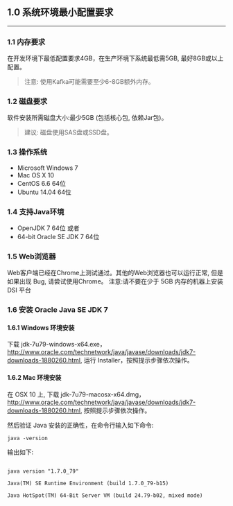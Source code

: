 ## 1.0 系统环境最小配置要求
----------------------------------------------

### 1.1 内存要求

在开发环境下最低配置要求4GB，在生产环境下系统最低需5GB, 最好8GB或以上配置。
> 注意: 使用Kafka可能需要至少6-8GB额外内存。 

### 1.2 磁盘要求

软件安装所需磁盘大小:最少5GB (包括核心包, 依赖Jar包)。
> 建议: 磁盘使用SAS盘或SSD盘。

### 1.3 操作系统

* Microsoft Windows 7 
* Mac OS X 10 
* CentOS 6.6 64位 
* Ubuntu 14.04 64位

### 1.4 支持Java环境

* OpenJDK 7 64位 或者
* 64-bit Oracle SE JDK 7 64位

### 1.5 Web浏览器

Web客户端已经在Chrome上测试通过。其他的Web浏览器也可以运行正常, 但是如果出现 Bug, 请尝试使用Chrome。
注意:请不要在少于 5GB 内存的机器上安装 DSI 平台

### 1.6 安装 Oracle Java SE JDK 7

#### 1.6.1 Windows 环境安装

下载 jdk-7u79-windows-x64.exe， http://www.oracle.com/technetwork/java/javase/downloads/jdk7-downloads-1880260.html, 运行 Installer，按照提示步骤依次操作。

#### 1.6.2 Mac 环境安装
在 OSX 10 上, 下载 jdk-7u79-macosx-x64.dmg， http://www.oracle.com/technetwork/java/javase/downloads/jdk7-downloads-1880260.html, 按照提示步骤依次操作。


然后验证 Java 安装的正确性，在命令行输入如下命令: </br>

<code>java -version</code> </br>

输出如下: </br>

<code> 
java version "1.7.0_79" </br>
Java(TM) SE Runtime Environment (build 1.7.0_79-b15) </br>
Java HotSpot(TM) 64-Bit Server VM (build 24.79-b02, mixed mode) </br>
</code>





